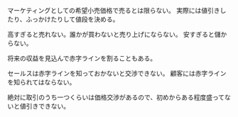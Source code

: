 マーケティングとしての希望小売価格で売るとは限らない。
実際には値引きしたり、ふっかけたりして値段を決める。

高すぎると売れない。誰かが買わないと売り上げにならない。
安すぎると儲からない。

将来の収益を見込んで赤字ラインを割ることもある。

セールスは赤字ラインを知っておかないと交渉できない。
顧客には赤字ラインを知られてはならない。

絶対に取引のうち一つくらいは価格交渉があるので、初めからある程度盛ってないと値引きできない。
